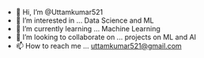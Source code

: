 - 👋 Hi, I’m @Uttamkumar521
- 👀 I’m interested in ... Data Science and ML
- 🌱 I’m currently learning ... Machine Learning
- 💞️ I’m looking to collaborate on ... projects on ML and AI
- 📫 How to reach me ... uttamkumar521@gmail.com

<!---
Uttamkumar521/Uttamkumar521 is a ✨ special ✨ repository because its `README.md` (this file) appears on your GitHub profile.
You can click the Preview link to take a look at your changes.
--->
